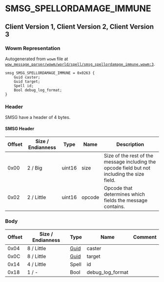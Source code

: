 # SMSG_SPELLORDAMAGE_IMMUNE

## Client Version 1, Client Version 2, Client Version 3

### Wowm Representation

Autogenerated from `wowm` file at [`wow_message_parser/wowm/world/spell/smsg_spellordamage_immune.wowm:3`](https://github.com/gtker/wow_messages/tree/main/wow_message_parser/wowm/world/spell/smsg_spellordamage_immune.wowm#L3).
```rust,ignore
smsg SMSG_SPELLORDAMAGE_IMMUNE = 0x0263 {
    Guid caster;
    Guid target;
    Spell id;
    Bool debug_log_format;
}
```
### Header

SMSG have a header of 4 bytes.

#### SMSG Header

| Offset | Size / Endianness | Type   | Name   | Description |
| ------ | ----------------- | ------ | ------ | ----------- |
| 0x00   | 2 / Big           | uint16 | size   | Size of the rest of the message including the opcode field but not including the size field.|
| 0x02   | 2 / Little        | uint16 | opcode | Opcode that determines which fields the message contains.|

### Body

| Offset | Size / Endianness | Type | Name | Comment |
| ------ | ----------------- | ---- | ---- | ------- |
| 0x04 | 8 / Little | [Guid](../types/packed-guid.md) | caster |  |
| 0x0C | 8 / Little | [Guid](../types/packed-guid.md) | target |  |
| 0x14 | 4 / Little | Spell | id |  |
| 0x18 | 1 / - | Bool | debug_log_format |  |

